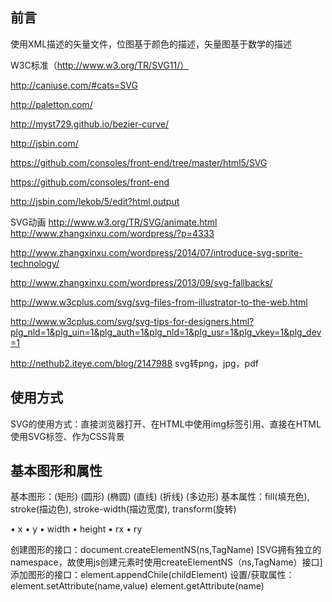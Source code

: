前言
----

使用XML描述的矢量文件，位图基于颜色的描述，矢量图基于数学的描述

W3C标准（http://www.w3.org/TR/SVG11/）

http://caniuse.com/#cats=SVG

http://paletton.com/

http://myst729.github.io/bezier-curve/

http://jsbin.com/

https://github.com/consoles/front-end/tree/master/html5/SVG

https://github.com/consoles/front-end

http://jsbin.com/lekob/5/edit?html,output

SVG动画
http://www.w3.org/TR/SVG/animate.html
http://www.zhangxinxu.com/wordpress/?p=4333


http://www.zhangxinxu.com/wordpress/2014/07/introduce-svg-sprite-technology/   

http://www.zhangxinxu.com/wordpress/2013/09/svg-fallbacks/

http://www.w3cplus.com/svg/svg-files-from-illustrator-to-the-web.html

http://www.w3cplus.com/svg/svg-tips-for-designers.html?plg_nld=1&plg_uin=1&plg_auth=1&plg_nld=1&plg_usr=1&plg_vkey=1&plg_dev=1

http://nethub2.iteye.com/blog/2147988   svg转png，jpg，pdf

使用方式
--------

SVG的使用方式：直接浏览器打开、在HTML中使用img标签引用、直接在HTML使用SVG标签、作为CSS背景


基本图形和属性
----------------
基本图形：<rect>(矩形) <circle>(圆形) <ellipse>(椭圆) <line>(直线) <polyline>(折线) <polygon>(多边形)
基本属性：fill(填充色), stroke(描边色), stroke-width(描边宽度), transform(旋转)

<rect>
• x 
• y 
• width  • height  • rx 
• ry


创建图形的接口：document.createElementNS(ns,TagName)
[SVG拥有独立的namespace，故使用js创建元素时使用createElementNS（ns,TagName）接口]
添加图形的接口：element.appendChile(childElement)
设置/获取属性：element.setAttribute(name,value)
element.getAttribute(name)
